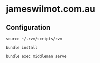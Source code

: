 # jameswilmot.com.au


## Configuration

```
source ~/.rvm/scripts/rvm
```

```
bundle install
```

```
bundle exec middleman serve
```

